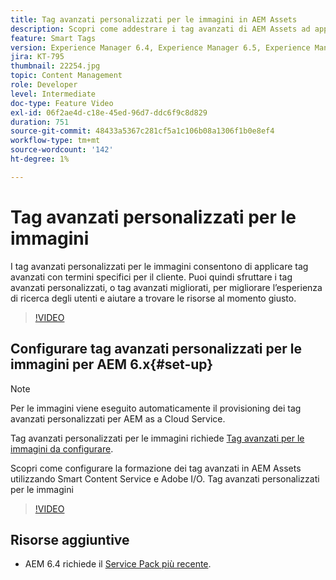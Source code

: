```yaml
---
title: Tag avanzati personalizzati per le immagini in AEM Assets
description: Scopri come addestrare i tag avanzati di AEM Assets ad applicare termini personalizzati alle risorse.
feature: Smart Tags
version: Experience Manager 6.4, Experience Manager 6.5, Experience Manager as a Cloud Service
jira: KT-795
thumbnail: 22254.jpg
topic: Content Management
role: Developer
level: Intermediate
doc-type: Feature Video
exl-id: 06f2ae4d-c18e-45ed-96d7-ddc6f9c8d829
duration: 751
source-git-commit: 48433a5367c281cf5a1c106b08a1306f1b0e8ef4
workflow-type: tm+mt
source-wordcount: '142'
ht-degree: 1%

---
```


# Tag avanzati personalizzati per le immagini

I tag avanzati personalizzati per le immagini consentono di applicare tag avanzati con termini specifici per il cliente.
Puoi quindi sfruttare i tag avanzati personalizzati, o tag avanzati migliorati, per migliorare l’esperienza di ricerca degli utenti e aiutare a trovare le risorse al momento giusto.

>[!VIDEO](https://video.tv.adobe.com/v/3410912?quality=12&learn=on&captions=ita)

## Configurare tag avanzati personalizzati per le immagini per AEM 6.x{#set-up}

>[!NOTE]
> Per le immagini viene eseguito automaticamente il provisioning dei tag avanzati personalizzati per AEM as a Cloud Service.

Tag avanzati personalizzati per le immagini richiede [Tag avanzati per le immagini da configurare](./image-smart-tags.md#set-up).

Scopri come configurare la formazione dei tag avanzati in AEM Assets utilizzando Smart Content Service e Adobe I/O. Tag avanzati personalizzati per le immagini

>[!VIDEO](https://video.tv.adobe.com/v/328570?quality=12&learn=on&captions=ita)

## Risorse aggiuntive

* AEM 6.4 richiede il [Service Pack più recente](https://experienceleague.adobe.com/docs/experience-manager-release-information/aem-release-updates/aem-releases-updates.html?lang=it#aem-64).
